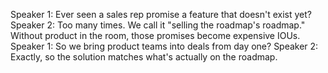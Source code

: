 Speaker 1: Ever seen a sales rep promise a feature that doesn't exist yet?
Speaker 2: Too many times. We call it "selling the roadmap's roadmap." Without product in the room, those promises become expensive IOUs.
Speaker 1: So we bring product teams into deals from day one?
Speaker 2: Exactly, so the solution matches what's actually on the roadmap.
